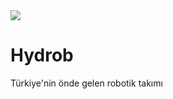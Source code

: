 
<img src="https://www.canva.com/design/DAGgeueWdXA/T0YAV4R19Ah4bSxc9zIDQg/edit?utm_content=DAGgeueWdXA&utm_campaign=designshare&utm_medium=link2&utm_source=sharebutton">

# Hydrob
Türkiye'nin önde gelen robotik takımı

<!--

**Here are some ideas to get you started:**

🙋‍♀️ A short introduction - what is your organization all about?
🌈 Contribution guidelines - how can the community get involved?
👩‍💻 Useful resources - where can the community find your docs? Is there anything else the community should know?
🍿 Fun facts - what does your team eat for breakfast?
🧙 Remember, you can do mighty things with the power of [Markdown](https://docs.github.com/github/writing-on-github/getting-started-with-writing-and-formatting-on-github/basic-writing-and-formatting-syntax)
-->
